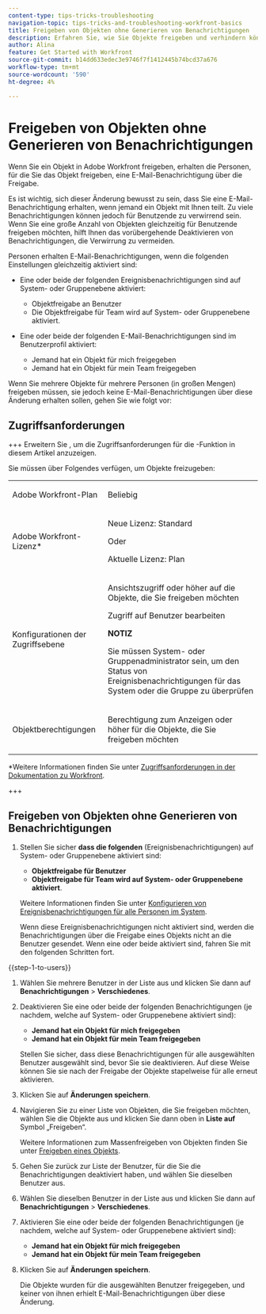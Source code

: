 ```yaml
---
content-type: tips-tricks-troubleshooting
navigation-topic: tips-tricks-and-troubleshooting-workfront-basics
title: Freigeben von Objekten ohne Generieren von Benachrichtigungen
description: Erfahren Sie, wie Sie Objekte freigeben und verhindern können, dass Benachrichtigungen über diese Änderung gesendet werden. Dies ist besonders hilfreich, wenn Sie Objekte stapelweise freigeben.
author: Alina
feature: Get Started with Workfront
source-git-commit: b14dd633edec3e9746f7f1412445b74bcd37a676
workflow-type: tm+mt
source-wordcount: '590'
ht-degree: 4%

---
```



# Freigeben von Objekten ohne Generieren von Benachrichtigungen

<!--Audited: 12/2024-->

Wenn Sie ein Objekt in Adobe Workfront freigeben, erhalten die Personen, für die Sie das Objekt freigeben, eine E-Mail-Benachrichtigung über die Freigabe.

Es ist wichtig, sich dieser Änderung bewusst zu sein, dass Sie eine E-Mail-Benachrichtigung erhalten, wenn jemand ein Objekt mit Ihnen teilt. Zu viele Benachrichtigungen können jedoch für Benutzende zu verwirrend sein. Wenn Sie eine große Anzahl von Objekten gleichzeitig für Benutzende freigeben möchten, hilft Ihnen das vorübergehende Deaktivieren von Benachrichtigungen, die Verwirrung zu vermeiden.

Personen erhalten E-Mail-Benachrichtigungen, wenn die folgenden Einstellungen gleichzeitig aktiviert sind:

* Eine oder beide der folgenden Ereignisbenachrichtigungen sind auf System- oder Gruppenebene aktiviert:

   * Objektfreigabe an Benutzer
   * Die Objektfreigabe für Team wird auf System- oder Gruppenebene aktiviert.
* Eine oder beide der folgenden E-Mail-Benachrichtigungen sind im Benutzerprofil aktiviert:

   * Jemand hat ein Objekt für mich freigegeben
   * Jemand hat ein Objekt für mein Team freigegeben

Wenn Sie mehrere Objekte für mehrere Personen (in großen Mengen) freigeben müssen, sie jedoch keine E-Mail-Benachrichtigungen über diese Änderung erhalten sollen, gehen Sie wie folgt vor:

## Zugriffsanforderungen

+++ Erweitern Sie , um die Zugriffsanforderungen für die -Funktion in diesem Artikel anzuzeigen.

Sie müssen über Folgendes verfügen, um Objekte freizugeben:

<table style="table-layout:auto"> 
 <col> 
 <col> 
 <tbody> 
  <tr> 
   <td role="rowheader">Adobe Workfront-Plan</td> 
   <td> <p>Beliebig </p> </td> 
  </tr> 
  <tr> 
   <td role="rowheader">Adobe Workfront-Lizenz*</td> 
   <td> <p>Neue Lizenz: Standard</p> 
   Oder
   <p>Aktuelle Lizenz: Plan</p>
   </td> 
  </tr> 
  <tr> 
   <td role="rowheader">Konfigurationen der Zugriffsebene</td> 
   <td> <p>Ansichtszugriff oder höher auf die Objekte, die Sie freigeben möchten</p>
   <p>Zugriff auf Benutzer bearbeiten</p>
   <p><b>NOTIZ</b></p>
   <p> Sie müssen System- oder Gruppenadministrator sein, um den Status von Ereignisbenachrichtigungen für das System oder die Gruppe zu überprüfen</p>
    </td> 
  </tr> 
  <tr> 
   <td role="rowheader">Objektberechtigungen</td> 
   <td> <p>Berechtigung zum Anzeigen oder höher für die Objekte, die Sie freigeben möchten</p></td> 
  </tr> 
 </tbody> 
</table>

*Weitere Informationen finden Sie unter [Zugriffsanforderungen in der Dokumentation zu Workfront](/help/quicksilver/administration-and-setup/add-users/access-levels-and-object-permissions/access-level-requirements-in-documentation.md).

+++

## Freigeben von Objekten ohne Generieren von Benachrichtigungen

1. Stellen Sie sicher **dass die folgenden** (Ereignisbenachrichtigungen) auf System- oder Gruppenebene aktiviert sind:

   * **Objektfreigabe für Benutzer**
   * **Objektfreigabe für Team wird auf System- oder Gruppenebene aktiviert**.

   Weitere Informationen finden Sie unter [Konfigurieren von Ereignisbenachrichtigungen für alle Personen im System](/help/quicksilver/administration-and-setup/manage-workfront/emails/configure-event-notifications-for-everyone-in-the-system.md).

   Wenn diese Ereignisbenachrichtigungen nicht aktiviert sind, werden die Benachrichtigungen über die Freigabe eines Objekts nicht an die Benutzer gesendet. Wenn eine oder beide aktiviert sind, fahren Sie mit den folgenden Schritten fort.

{{step-1-to-users}}

1. Wählen Sie mehrere Benutzer in der Liste aus und klicken Sie dann auf **Benachrichtigungen** > **Verschiedenes**.
1. Deaktivieren Sie eine oder beide der folgenden Benachrichtigungen (je nachdem, welche auf System- oder Gruppenebene aktiviert sind):

   * **Jemand hat ein Objekt für mich freigegeben**
   * **Jemand hat ein Objekt für mein Team freigegeben**

   Stellen Sie sicher, dass diese Benachrichtigungen für alle ausgewählten Benutzer ausgewählt sind, bevor Sie sie deaktivieren. Auf diese Weise können Sie sie nach der Freigabe der Objekte stapelweise für alle erneut aktivieren.

1. Klicken Sie auf **Änderungen speichern**.
1. Navigieren Sie zu einer Liste von Objekten, die Sie freigeben möchten, wählen Sie die Objekte aus und klicken Sie dann oben in **Liste auf** Symbol „Freigeben“.

   Weitere Informationen zum Massenfreigeben von Objekten finden Sie unter [Freigeben eines Objekts](/help/quicksilver/workfront-basics/grant-and-request-access-to-objects/share-an-object.md).

1. Gehen Sie zurück zur Liste der Benutzer, für die Sie die Benachrichtigungen deaktiviert haben, und wählen Sie dieselben Benutzer aus.
1. Wählen Sie dieselben Benutzer in der Liste aus und klicken Sie dann auf **Benachrichtigungen** > **Verschiedenes**.
1. Aktivieren Sie eine oder beide der folgenden Benachrichtigungen (je nachdem, welche auf System- oder Gruppenebene aktiviert sind):

   * **Jemand hat ein Objekt für mich freigegeben**
   * **Jemand hat ein Objekt für mein Team freigegeben**

1. Klicken Sie auf **Änderungen speichern**.

   Die Objekte wurden für die ausgewählten Benutzer freigegeben, und keiner von ihnen erhielt E-Mail-Benachrichtigungen über diese Änderung.






